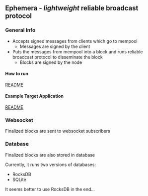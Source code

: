 ## Ephemera - _lightweight_ reliable broadcast protocol

### General Info

* Accepts signed messages from clients which go to mempool
   *  Messages are signed by the client
* Puts the messages from mempool into a block and runs reliable broadcast protocol to disseminate the block
   * Blocks are signed by the node


#### How to run

[README](../scripts/README.md)

#### Example Target Application

[README](../examples/http-ws/README.md)

### Websocket

Finalized blocks are sent to websocket subscribers

### Database

Finalized blocks are also stored in database

Currently, it runs two versions of databases:
 * RocksDB
 * SQLite

It seems better to use RocksDB in the end...